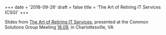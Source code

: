 +++
date = '2018-09-26'
draft = false
title = 'The Art of Retiring IT Services (CSG)'
+++


Slides from [The Art of Retiring IT Services](https://stonesoup.org/meetings/1809/work2.pres/), presented at the 
Common Solutions Group Meeting [18.09](https://stonesoup.org/meetings/1809/index.html), in Charlottesville, VA